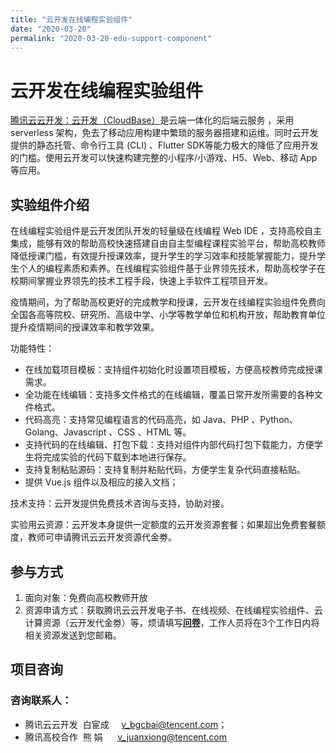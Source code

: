 ```yaml
---
title: "云开发在线编程实验组件"
date: "2020-03-20"
permalink: "2020-03-20-edu-support-component"
---
```

# 云开发在线编程实验组件

[腾讯云云开发：云开发（CloudBase）](https://www.cloudbase.net/)是云端一体化的后端云服务 ，采用 serverless 架构，免去了移动应用构建中繁琐的服务器搭建和运维。同时云开发提供的静态托管、命令行工具 (CLI) 、Flutter SDK等能力极大的降低了应用开发的门槛。使用云开发可以快速构建完整的小程序/小游戏、H5、Web、移动 App 等应用。



## 实验组件介绍
在线编程实验组件是云开发团队开发的轻量级在线编程 Web IDE ，支持高校自主集成，能够有效的帮助高校快速搭建自由自主型编程课程实验平台，帮助高校教师降低授课门槛，有效提升授课效率，提升学生的学习效率和技能掌握能力，提升学生个人的编程素质和素养。在线编程实验组件基于业界领先技术，帮助高校学子在校期间掌握业界领先的技术工程手段，快速上手软件工程项目开发。

疫情期间，为了帮助高校更好的完成教学和授课，云开发在线编程实验组件免费向全国各高等院校、研究所、高级中学、小学等教学单位和机构开放，帮助教育单位提升疫情期间的授课效率和教学效果。

功能特性：

- 在线加载项目模板：支持组件初始化时设置项目模板，方便高校教师完成授课需求。
- 全功能在线编辑：支持多文件格式的在线编辑，覆盖日常开发所需要的各种文件格式。
- 代码高亮：支持常见编程语言的代码高亮，如 Java、PHP 、Python、Golang、Javascript 、CSS 、HTML 等。
- 支持代码的在线编辑、打包下载：支持对组件内部代码打包下载能力，方便学生将完成实验的代码下载到本地进行保存。
- 支持复制粘贴源码：支持复制并粘贴代码，方便学生复杂代码直接粘贴。
- 提供 Vue.js 组件以及相应的接入文档；

技术支持：云开发提供免费技术咨询与支持，协助对接。

实验用云资源：云开发本身提供一定额度的云开发资源套餐；如果超出免费套餐额度，教师可申请腾讯云云开发资源代金劵。


## 参与方式
1. 面向对象：免费向高校教师开放
2. 资源申请方式：获取腾讯云云开发电子书、在线视频、在线编程实验组件、云计算资源（云开发代金劵）等，烦请填写[**问卷**](https://wj.qq.com/s2/5516115/e0ee/)，工作人员将在3个工作日内将相关资源发送到您邮箱。

## 项目咨询

### 咨询联系人：

 - 腾讯云云开发  白宦成     v_bgcbai@tencent.com；
 - 腾讯高校合作  熊 娟      v_juanxiong@tencent.com
